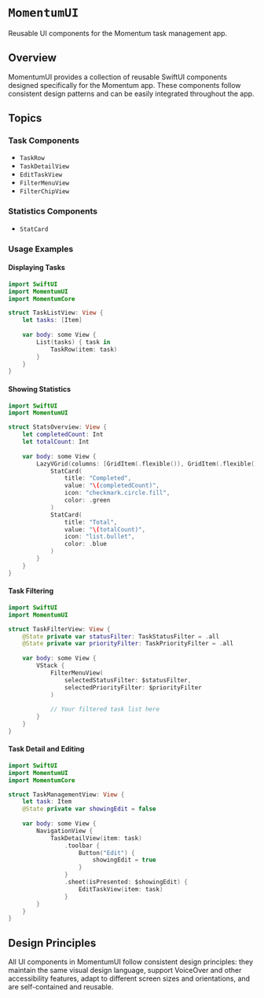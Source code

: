 # ``MomentumUI``

Reusable UI components for the Momentum task management app.

## Overview

MomentumUI provides a collection of reusable SwiftUI components designed specifically for the Momentum app. These components follow consistent design patterns and can be easily integrated throughout the app.

## Topics

### Task Components

- ``TaskRow``
- ``TaskDetailView``
- ``EditTaskView``
- ``FilterMenuView``
- ``FilterChipView``

### Statistics Components

- ``StatCard``

### Usage Examples

#### Displaying Tasks

```swift
import SwiftUI
import MomentumUI
import MomentumCore

struct TaskListView: View {
    let tasks: [Item]
    
    var body: some View {
        List(tasks) { task in
            TaskRow(item: task)
        }
    }
}
```

#### Showing Statistics

```swift
import SwiftUI
import MomentumUI

struct StatsOverview: View {
    let completedCount: Int
    let totalCount: Int
    
    var body: some View {
        LazyVGrid(columns: [GridItem(.flexible()), GridItem(.flexible())]) {
            StatCard(
                title: "Completed",
                value: "\(completedCount)",
                icon: "checkmark.circle.fill",
                color: .green
            )
            StatCard(
                title: "Total",
                value: "\(totalCount)",
                icon: "list.bullet",
                color: .blue
            )
        }
    }
}
```

#### Task Filtering

```swift
import SwiftUI
import MomentumUI

struct TaskFilterView: View {
    @State private var statusFilter: TaskStatusFilter = .all
    @State private var priorityFilter: TaskPriorityFilter = .all
    
    var body: some View {
        VStack {
            FilterMenuView(
                selectedStatusFilter: $statusFilter,
                selectedPriorityFilter: $priorityFilter
            )
            
            // Your filtered task list here
        }
    }
}
```

#### Task Detail and Editing

```swift
import SwiftUI
import MomentumUI
import MomentumCore

struct TaskManagementView: View {
    let task: Item
    @State private var showingEdit = false
    
    var body: some View {
        NavigationView {
            TaskDetailView(item: task)
                .toolbar {
                    Button("Edit") {
                        showingEdit = true
                    }
                }
                .sheet(isPresented: $showingEdit) {
                    EditTaskView(item: task)
                }
        }
    }
}
```

## Design Principles

All UI components in MomentumUI follow consistent design principles: they maintain the same visual design language, support VoiceOver and other accessibility features, adapt to different screen sizes and orientations, and are self-contained and reusable.